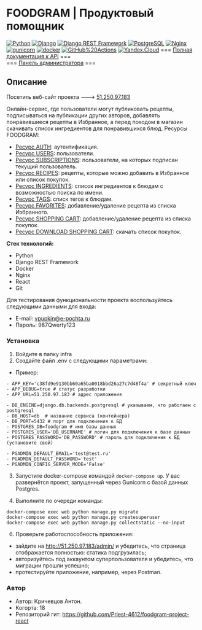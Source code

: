 # **FOODGRAM | Продуктовый помощник**
  
[![Python](https://img.shields.io/badge/-Python-464646?style=flat-square&logo=Python)](https://www.python.org/)
[![Django](https://img.shields.io/badge/-Django-464646?style=flat-square&logo=Django)](https://www.djangoproject.com/)
[![Django REST Framework](https://img.shields.io/badge/-Django%20REST%20Framework-464646?style=flat-square&logo=Django%20REST%20Framework)](https://www.django-rest-framework.org/)
[![PostgreSQL](https://img.shields.io/badge/-PostgreSQL-464646?style=flat-square&logo=PostgreSQL)](https://www.postgresql.org/)
[![Nginx](https://img.shields.io/badge/-NGINX-464646?style=flat-square&logo=NGINX)](https://nginx.org/ru/)
[![gunicorn](https://img.shields.io/badge/-gunicorn-464646?style=flat-square&logo=gunicorn)](https://gunicorn.org/)
[![docker](https://img.shields.io/badge/-Docker-464646?style=flat-square&logo=docker)](https://www.docker.com/)
[![GitHub%20Actions](https://img.shields.io/badge/-GitHub%20Actions-464646?style=flat-square&logo=GitHub%20actions)](https://github.com/features/actions)
[![Yandex.Cloud](https://img.shields.io/badge/-Yandex.Cloud-464646?style=flat-square&logo=Yandex.Cloud)](https://cloud.yandex.ru/)
=== [Полная документация к API](http://51.250.97.183/api/docs/) ===  
=== [Панель администратора](http://51.250.97.183/admin/) ===
## **Описание**

Посетить веб-сайт проекта ---> [51.250.97.183](http://51.250.97.183)

Онлайн-сервис, где пользователи могут публиковать рецепты, подписываться на публикации других авторов, добавлять понравившиеся рецепты в Избранное, а перед походом в магазин скачивать список ингредиентов для понравившихся блюд. Ресурсы FOODGRAM:

+ [Ресурс AUTH](http://51.250.97.183/api/v1/auth/): аутентификация.
+ [Ресурс USERS](http://51.250.97.183/api/v1/users/): пользователи.
+ [Ресурс SUBSCRIPTIONS](http://51.250.97.183/api/v1/users/subscriptions/): пользователи, на которых подписан текущий пользователь.
+ [Ресурс RECIPES](http://51.250.97.183/api/v1/recipes/): рецепты, которые можно добавить в Избранное или список покупок.
+ [Ресурс INGREDIENTS](http://51.250.97.183/api/v1/ingredients/): список ингредиентов к блюдам с возможностью поиска по имени.
+ [Ресурс TAGS](http://51.250.97.183/api/v1/tags/): списк тегов к блюдам.
+ [Ресурс FAVORITES](http://51.250.97.183/api/v1/recipes/favorites/): добавление/удаление рецепта из списка Избранного.
+ [Ресурс SHOPPING CART](http://51.250.97.183/api/v1/recipes/shopping_cart/): добавление/удаление рецепта из списка покупок.
+ [Ресурс DOWNLOAD SHOPPING CART](http://51.250.97.183/api/v1/recipes/download_shopping_cart/): скачать список покупок.

**Стек технологий:**
* Python
* Django REST Framework
* Docker
* Nginx
* React
* Git

Для тестирования функциональности проекта воспользуйтесь следующими данными для входа:
- E-mail: vpupkin@e-pochta.ru
- Пароль: 987Qwerty123

### Установка
1. Войдите в папку infra
2. Создайте файл .env c следующими параметрами:

- Пример:
```
- APP_KEY='c38fd9e9130bb60a65ba0018bbd26a27c7d48f4a' # секретный ключ
- APP_DEBUG=true # статус разработки
- APP_URL=51.250.97.183 # адрес приложения

- DB_ENGINE=django.db.backends.postgresql # указываем, что работаем с postgresql
- DB_HOST=db  # название сервиса (контейнера)
- DB_PORT=5432 # порт для подключения к БД
- POSTGRES_DB=foodgram # имя базы данных
- POSTGRES_USER='DB_USERNAME' # логин для подключения к базе данных
- POSTGRES_PASSWORD='DB_PASSWORD' # пароль для подключения к БД (установите свой)

- PGADMIN_DEFAULT_EMAIL='test@test.ru'
- PGADMIN_DEFAULT_PASSWORD='test'
- PGADMIN_CONFIG_SERVER_MODE='False'
```
3. Запустите docker-compose командой ```docker-compose up```. У вас развернётся проект, запущенный через Gunicorn с базой данных Postgres.

5. Выполните по очереди команды:
```
docker-compose exec web python manage.py migrate
docker-compose exec web python manage.py createsuperuser
docker-compose exec web python manage.py collectstatic --no-input
```
6. Проверьте работоспособность приложения:
- зайдите на http://51.250.97.183/admin/ и убедитесь, что страница отображается полностью: статика подгрузилась;
- авторизуйтесь под аккаунтом суперпользователя и убедитесь, что миграции прошли успешно;
- протестируйте приложение, например, через Postman.

### Автор
- Автор: Кричевцов Антон.
- Когорта: 18
- Репозиторий гит: https://github.com/Priest-4612/foodgram-project-react
